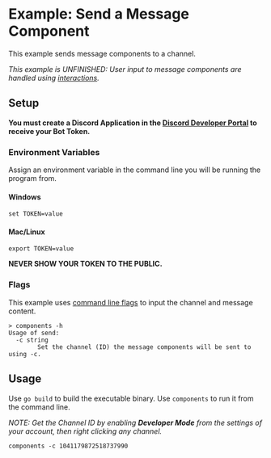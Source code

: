 # Example: Send a Message Component

This example sends message components to a channel.

_This example is UNFINISHED: User input to message components are handled using [interactions](/_examples/command/)._

## Setup

**You must create a Discord Application in the [Discord Developer Portal](https://discord.com/developers/docs/getting-started#creating-an-app) to receive your Bot Token.** 

### Environment Variables

Assign an environment variable in the command line you will be running the program from.

#### Windows

```
set TOKEN=value
```

#### Mac/Linux

```
export TOKEN=value
``` 

**NEVER SHOW YOUR TOKEN TO THE PUBLIC.**

### Flags

This example uses [command line flags](https://pkg.go.dev/flag) to input the channel and message content.

```
> components -h
Usage of send:
  -c string
        Set the channel (ID) the message components will be sent to using -c.
```

## Usage

Use `go build` to build the executable binary. Use `components` to run it from the command line.

_NOTE: Get the Channel ID by enabling **Developer Mode** from the settings of your account, then right clicking any channel._

```
components -c 1041179872518737990
```
